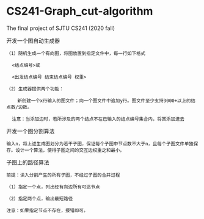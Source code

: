 # CS241-Graph_cut-algorithm
The final project of SJTU CS241 (2020 fall)

开发一个图自动生成器

    （1）随机生成一个有向图，将图放置到指定文件中，每一行如下格式
  
      <结点编号>或
  
      <出发结点编号 结束结点编号 权重>
  
    （2）生成器提供两个功能：
    
        新创建一个x行输入的图文件；向一个图文件中追加y行。图文件至少支持3000+以上的结点数/边数。
        
      注意：当添加边时，若所涉及的两个结点不在已输入的结点编号集合内，将其添加进去
  



开发一个图分割算法

    输入n，将上述生成图划分为若干子图，保证每个子图中节点数不大于n，且每个子图文件单独保存。设计一个算法，使得子图之间的交互边权重之和最小。





子图上的路径算法

    前提：读入分割产生的所有子图，不经过子图的合并过程
    
    （1）指定一个点，列出经有向边所有可达节点
    
    （2）指定两个点，输出最短路径
    
    注意：如果指定节点不存在，报错即可。
